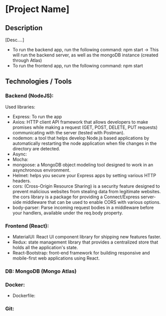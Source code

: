 # [Project Name]


## Description
[Desc....]
- To run the backend app, run the following command: npm start -> This will run the backend server, as well as the mongoDB instance (created through Atlas)
- To run the frontend app, run the following command: npm start


## Technologies / Tools

### Backend (NodeJS):
Used libraries:
- Express: To run the app
- Axios: HTTP client API framework that allows developers to make promises while making a request (GET, POST, DELETE, PUT requests) communicating with the server (tested with Postman). <!-- ? [Similar libraries: AJAX] -->
- nodemon: a tool that helps develop Node.js based applications by automatically restarting the node application when file changes in the directory are detected.
- Async: 
- Mocha: 
- mongoose: a MongoDB object modeling tool designed to work in an asynchronous environment.
- Helmet: helps you secure your Express apps by setting various HTTP headers. 
- cors: (Cross-Origin Resource Sharing) is a security feature designed to prevent malicious websites from stealing data from legitimate websites. the cors library is a package for providing a Connect/Express server-side middleware that can be used to enable CORS with various options.
- body-parser: Parse incoming request bodies in a middleware before your handlers, available under the req.body property.


### Frontend (React):
- MaterialUI: React UI component library for shipping new features faster.
- Redux: state management library that provides a centralized store that holds all the application's state.
- React-Bootstrap: front-end framework for building responsive and mobile-first web applications using React.

### DB: MongoDB (Mongo Atlas)

### Docker:
- Dockerfile: 


### Git:
